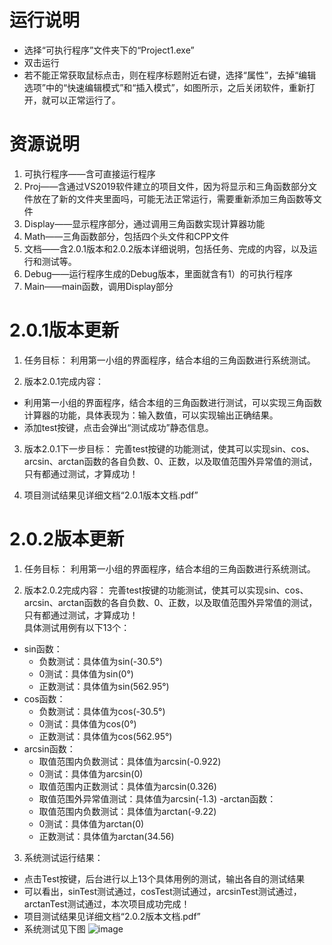 # 运行说明
* 选择“可执行程序”文件夹下的“Project1.exe”
* 双击运行
* 若不能正常获取鼠标点击，则在程序标题附近右键，选择“属性”，去掉“编辑选项”中的“快速编辑模式”和“插入模式”，如图所示，之后关闭软件，重新打开，就可以正常运行了。

# 资源说明
1. 可执行程序——含可直接运行程序
2. Proj——含通过VS2019软件建立的项目文件，因为将显示和三角函数部分文件放在了新的文件夹里面吗，可能无法正常运行，需要重新添加三角函数等文件
3. Display——显示程序部分，通过调用三角函数实现计算器功能
4. Math——三角函数部分，包括四个头文件和CPP文件
5. 文档——含2.0.1版本和2.0.2版本详细说明，包括任务、完成的内容，以及运行和测试等。
6. Debug——运行程序生成的Debug版本，里面就含有1）的可执行程序
7. Main——main函数，调用Display部分

# 2.0.1版本更新
1. 任务目标：
利用第一小组的界面程序，结合本组的三角函数进行系统测试。

2. 版本2.0.1完成内容：
- 利用第一小组的界面程序，结合本组的三角函数进行测试，可以实现三角函数计算器的功能，具体表现为：输入数值，可以实现输出正确结果。
- 添加test按键，点击会弹出“测试成功”静态信息。

3. 版本2.0.1下一步目标：
完善test按键的功能测试，使其可以实现sin、cos、arcsin、arctan函数的各自负数、0、正数，以及取值范围外异常值的测试，只有都通过测试，才算成功！

4. 项目测试结果见详细文档“2.0.1版本文档.pdf”

# 2.0.2版本更新
1. 任务目标：
利用第一小组的界面程序，结合本组的三角函数进行系统测试。

2. 版本2.0.2完成内容：
  完善test按键的功能测试，使其可以实现sin、cos、arcsin、arctan函数的各自负数、0、正数，以及取值范围外异常值的测试，只有都通过测试，才算成功！</br>
  具体测试用例有以下13个：</br>
  - sin函数：
    * 负数测试：具体值为sin(-30.5°)
    * 0测试：具体值为sin(0°)
    * 正数测试：具体值为sin(562.95°)
  - cos函数：
    * 负数测试：具体值为cos(-30.5°)
    * 0测试：具体值为cos(0°)
    * 正数测试：具体值为cos(562.95°)
  - arcsin函数：
    * 取值范围内负数测试：具体值为arcsin(-0.922)
    * 0测试：具体值为arcsin(0)
    * 取值范围内正数测试：具体值为arcsin(0.326)
    * 取值范围外异常值测试：具体值为arcsin(-1.3)
   -arctan函数：
    * 取值范围内负数测试：具体值为arctan(-9.22)
    * 0测试：具体值为arctan(0)
    * 正数测试：具体值为arctan(34.56)

3. 系统测试运行结果：
  - 点击Test按键，后台进行以上13个具体用例的测试，输出各自的测试结果</br>
  - 可以看出，sinTest测试通过，cosTest测试通过，arcsinTest测试通过，arctanTest测试通过，本次项目成功完成！</br>
  - 项目测试结果见详细文档“2.0.2版本文档.pdf”
  - 系统测试见下图
  ![image](https://img2020.cnblogs.com/blog/2448767/202107/2448767-20210709162243955-1099698457.png)
